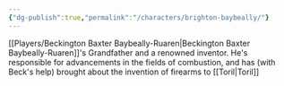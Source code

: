 ```yaml
---
{"dg-publish":true,"permalink":"/characters/brighton-baybeally/"}
---
```


[[Players/Beckington Baxter Baybeally-Ruaren\|Beckington Baxter Baybeally-Ruaren]]'s Grandfather and a renowned inventor. He's responsible for advancements in the fields of combustion, and has (with Beck's help) brought about the invention of firearms to [[Toril\|Toril]]
